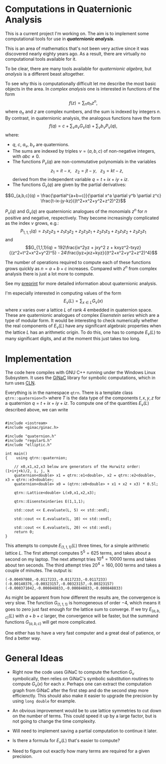 # Computations in Quaternionic Analysis

This is a current project I'm working on. The aim is to implement some computational tools for use in **_quaternionic analysis_**.

This is an area of mathematics that's not been very active since it was discovered nearly eighty years ago. As a result, there are virtually no computational tools available for it.

To be clear, there are many tools available for _quaternionic algebra_, but _analysis_ is a different beast altogether.

To see why this is computationally difficult let me describe the most basic objects in the area. In _complex analysis_ one is interested in functions of the form
$$f(z) = \sum_{n} a_n z^n,$$
where $a_n$ and $z$ are complex numbers, and the sum is indexed by integers $n$. By contrast, in quaternionic analysis, the analogous functions have the form
$$f(q) = c + \sum_{\nu} a_\nu G_{\nu}(q)  + \sum_{\nu} b_\nu P_{\nu}(q),$$
where:
- $q$, $c$, $a_{\nu}$, $b_{\nu}$ are quaternions.
- The sums are indexed by triples $\nu = (a,b,c)$ of non-negative integers, with $abc\neq 0$.
- The functions $P_{\nu}(q)$ are non-commutative polynomials in the variables
  $$z_1 = it - x,\ \ \  z_2 = jt - y,\ \ \  z_3 = kt - z,$$
  derived from the independent variable $q = t + ix + iy + iz$.
- The functions $G_{\nu}(q)$ are given by the partial derivatives:
  
$$G_{a,b,c}(q) = \frac{\partial^{a+b+c}}{\partial x^a \partial y^b \partial z^c} \frac{t-ix-jy-kz}{(t^2+x^2+y^2+z^2)^2}$$

$P_{\nu}(q)$ and $G_{\nu}(q)$ are quaternionic analogues of the monomials $z^n$ for $n$ positive and negative, respectively. They become increasingly complicated as the index $\nu$ grows, e.g.:
$$P_{1,1,1}(q) = z_1 z_2 z_3 + z_1 z_3 z_2 + z_2 z_3 z_1 + z_2 z_1 z_3 + z_3 z_1 z_2 + z_3 z_2 z_1$$
and
$$G_{1,1,1}(q) = 192\frac{ix^2yz + jxy^2 z + kxyz^2-txyz}{(z^2+t^2+x^2+y^2)^5} - 24\frac{iyz+jxz+kyz}{(t^2+x^2+y^2+z^2)^4}$$

The number of operations required to compute each of these functions grows quickly as $n=a+b+c$ increases. Compared with $z^n$ from complex analysis there is just a lot more to compute. 

See my <a href=https://arxiv.org/pdf/2002.06140.pdf>preprint</a> for more detailed information about quaternionic analysis.

I'm especially interested in computing values of the form
$$E_{\nu}(L)= \sum_{x \in L} G_{\nu}(x)$$
where $x$ varies over a lattice $L$ of rank $4$ embedded in quaternion space. These are quaternionic analogues of complex _Eisenstein series_ which are a type of modular form. It would be interesting to check numerically whether the
real components of $E_{\nu}(L)$ have any significant algebraic properties when the lattice $L$ has an arithmetic origin. To do this, one has to compute $E_{\nu}(L)$ to many significant digits, and at the moment this just takes too long. 

# Implementation

The code here compiles with GNU C++ running under the Windows Linux Subsystem. It uses the <a href=https://www.ginac.de/>GiNaC<a> library for symbolic computations, which in turn uses <a href=https://www.ginac.de/CLN/>CLN</a>.

Everything is in the namespace `qtrn`. There is a template class `qtrn::quaternion<T>` where $T$ is the data type of the components $t,x,y,z$ for a quaternion $q = t + ix + iy + iz$. To compute one of the quantities $E_{\nu}(L)$
described above, we can write

```

#include <iostream>
#include <ginac/ginac.h>

#include "quaternion.h"
#include "regularG.h"
#include "elliptic.h"

int main()
{    using qtrn::quaternion;

    // x0,x1,x2,x3 below are generators of the Hurwitz order: (1+i+j+k)/2, i, j, k
    quaternion<double> x1 = qtrn::e1<double>, x2 = qtrn::e2<double>, x3 = qtrn::e3<double>;
    quaternion<double> x0 = (qtrn::e0<double> + x1 + x2 + x3) * 0.5l;

    qtrn::Lattice<double> L(x0,x1,x2,x3);

    qtrn::EisensteinSeries E(1,1,1);

    std::cout << E.evaluate(L, 5) << std::endl;

    std::cout << E.evaluate(L, 10) << std::endl;

    std::cout << E.evaluate(L, 20) << std::endl;
    return 0;
}
```


This attempts to compute $E_{(1,1,1)}(L)$ three times, for a simple arithmetic lattice $L$. The first attempt computes $5^5=625$ terms, and takes about a second on my laptop. The next attempt tries $10^4=10000$
terms and takes about ten seconds. The third attempt tries $20^4=160,000$ terms and takes a couple of minutes. The output is:

```
(-0.00497808,-0.0117233,-0.0117233,-0.0117233)
(-0.00140376,-0.00323157,-0.00323157,-0.00323157)
(-0.000371042,-0.000848833,-0.000848833,-0.000848833)
```

As might be apparent from how different the results are, the convergence is very slow. The function $G_{(1,1,1)}$ is homogeneous of order $-4$, which means it goes to zero just fast enough for the lattice
sum to converge. If we try $E_{(a,b,c)}(L)$ with $a+b+c$ larger, the convergence will be faster, but the summand functions $G_{(a,b,c)}$ will get more complicated.

One either has to have a very fast computer and a great deal of patience, or find a better way.

# General Ideas

- Right now the code uses GiNaC to compute the function $G_{\nu}$ symbolically, then relies on GiNaC's symbolic substitution routines to compute $G_{\nu}(x)$ for each $x$. 
Perhaps one can extract the computation graph from GiNaC after the first step and do the second step more efficienctly. This should also make it easier to upgrade the precision by using `long double` for example.

- An obvious improvement would be to use lattice symmetries to cut down on the number of terms. This could speed it up by a large factor, but is not going to change the time complexity. 

- Will need to implement saving a partial computation to continue it later.

- Is there a formula for $E_{\nu}(L)$ that's easier to compute? 

- Need to figure out exactly how many terms are required for a given precision.
